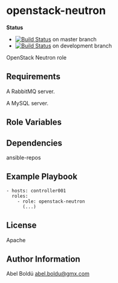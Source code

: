 openstack-neutron
=================

**Status**
* [![Build Status](https://travis-ci.org/openstack-ansible-galaxy/openstack-neutron.svg?branch=master)](https://travis-ci.org/openstack-ansible-galaxy/openstack-neutron) on master branch
* [![Build Status](https://travis-ci.org/openstack-ansible-galaxy/openstack-neutron.svg?branch=development)](https://travis-ci.org/openstack-ansible-galaxy/openstack-neutron) on development branch

OpenStack Neutron role


Requirements
------------

A RabbitMQ server.

A MySQL server.


Role Variables
--------------


Dependencies
------------

ansible-repos


Example Playbook
----------------

    - hosts: controller001
      roles:
        - role: openstack-neutron
          (...)



License
-------

Apache

Author Information
------------------

Abel Boldú <abel.boldu@gmx.com>
